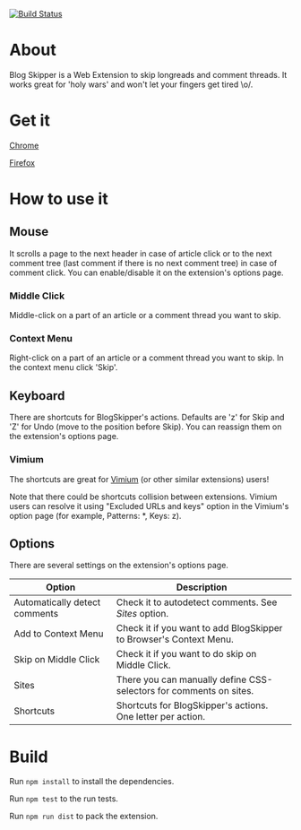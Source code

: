 [![Build Status](https://travis-ci.org/ris58h/blog-skipper.svg?branch=master)](https://travis-ci.org/ris58h/blog-skipper)

# About

Blog Skipper is a Web Extension to skip longreads and comment threads. It works great for 'holy wars' and won't let your fingers get tired \o/.

# Get it

[Chrome](https://chrome.google.com/webstore/detail/blog-skipper/chjnbemclefhkdeihphnkkgacddeejom)

[Firefox](https://addons.mozilla.org/en-US/firefox/addon/blog-skipper/)

# How to use it

## Mouse

It scrolls a page to the next header in case of article click or to the next comment tree (last comment if there is no next comment tree) in case of comment click. You can enable/disable it on the extension's options page.

### Middle Click

Middle-click on a part of an article or a comment thread you want to skip.

### Context Menu

Right-click on a part of an article or a comment thread you want to skip. In the context menu click 'Skip'.

## Keyboard

There are shortcuts for BlogSkipper's actions. Defaults are 'z' for Skip and 'Z' for Undo (move to the position before Skip). You can reassign them on the extension's options page.

### Vimium

The shortcuts are great for [Vimium](https://vimium.github.io/) (or other similar extensions) users!

Note that there could be shortcuts collision between extensions. Vimium users can resolve it using "Excluded URLs
and keys" option in the Vimium's option page (for example, Patterns: *, Keys: z).

## Options

There are several settings on the extension's options page.

| Option | Description |
| --- | --- |
| Automatically detect comments | Check it to autodetect comments. See *Sites* option. |
| Add to Context Menu | Check it if you want to add BlogSkipper to Browser's Context Menu. |
| Skip on Middle Click | Check it if you want to do skip on Middle Click. |
| Sites | There you can manually define CSS-selectors for comments on sites. |
| Shortcuts | Shortcuts for BlogSkipper's actions. One letter per action. |

# Build

Run `npm install` to install the dependencies.

Run `npm test` to the run tests.

Run `npm run dist` to pack the extension.
